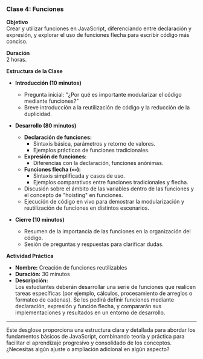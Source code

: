 ### **Clase 4: Funciones**

**Objetivo**  
Crear y utilizar funciones en JavaScript, diferenciando entre declaración y expresión, y explorar el uso de funciones flecha para escribir código más conciso.

**Duración**  
2 horas.

**Estructura de la Clase**  

- **Introducción (10 minutos)**
  - Pregunta inicial: "¿Por qué es importante modularizar el código mediante funciones?"
  - Breve introducción a la reutilización de código y la reducción de la duplicidad.

- **Desarrollo (80 minutos)**
  - **Declaración de funciones:**  
    - Sintaxis básica, parámetros y retorno de valores.
    - Ejemplos prácticos de funciones tradicionales.
  - **Expresión de funciones:**  
    - Diferencias con la declaración, funciones anónimas.
  - **Funciones flecha (`=>`):**
    - Sintaxis simplificada y casos de uso.
    - Ejemplos comparativos entre funciones tradicionales y flecha.
  - Discusión sobre el ámbito de las variables dentro de las funciones y el concepto de "hoisting" en funciones.
  - Ejecución de código en vivo para demostrar la modularización y reutilización de funciones en distintos escenarios.

- **Cierre (10 minutos)**
  - Resumen de la importancia de las funciones en la organización del código.
  - Sesión de preguntas y respuestas para clarificar dudas.

**Actividad Práctica**  
- **Nombre:** Creación de funciones reutilizables  
- **Duración:** 30 minutos  
- **Descripción:**  
  Los estudiantes deberán desarrollar una serie de funciones que realicen tareas específicas (por ejemplo, cálculos, procesamiento de arreglos o formateo de cadenas). Se les pedirá definir funciones mediante declaración, expresión y función flecha, y compararán sus implementaciones y resultados en un entorno de desarrollo.

---

Este desglose proporciona una estructura clara y detallada para abordar los fundamentos básicos de JavaScript, combinando teoría y práctica para facilitar el aprendizaje progresivo y consolidado de los conceptos. ¿Necesitas algún ajuste o ampliación adicional en algún aspecto?